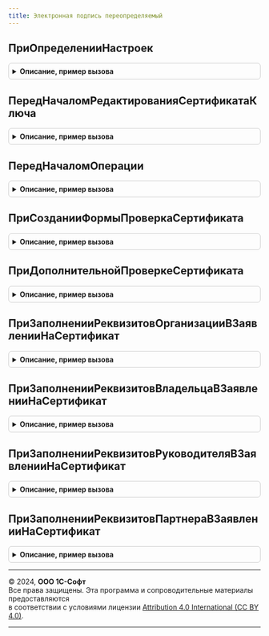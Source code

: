 ```yaml
---
title: Электронная подпись переопределяемый
---
```



## ПриОпределенииНастроек
<details style="margin: 1em 0; padding: 0.5em; border: 1px solid #ccc; border-radius: 6px;">

<summary style="font-weight: bold; cursor: pointer;">Описание, пример вызова</summary>

```bsl

// Переопределяет стандартное поведение подсистемы ЭлектроннаяПодпись.
//
// Параметры:
//  Настройки - Структура:
//   * ФизическоеЛицоИспользуется - Булево - по умолчанию Истина. Когда Истина, тогда реквизит физическое лицо
//         с типом см. ОпределяемыйТип.ФизическоеЛицо выводится в карточке сертификата и в заявлении на электронную подпись.
//
Процедура ПриОпределенииНастроек(Настройки) Экспорт
```

Пример вызова
```bsl
ЭлектроннаяПодписьПереопределяемый.ПриОпределенииНастроек(Настройки) 
```
</details>

## ПередНачаломРедактированияСертификатаКлюча
<details style="margin: 1em 0; padding: 0.5em; border: 1px solid #ccc; border-radius: 6px;">

<summary style="font-weight: bold; cursor: pointer;">Описание, пример вызова</summary>

```bsl

// Вызывается в форме элемента справочника СертификатыКлючейЭлектроннойПодписиИШифрования и в других местах,
// где создаются или обновляются сертификаты, например в форме ВыборСертификатаДляПодписанияИлиРасшифровки.
// Допускается вызов исключения, если требуется остановить действие и что-то сообщить пользователю -
// например, при попытке создать элемент - копию сертификата, доступ к которому ограничен.
//
// Параметры:
//  Ссылка     - СправочникСсылка.СертификатыКлючейЭлектроннойПодписиИШифрования - пустая для нового элемента.
//
//  Сертификат - СертификатКриптографии - сертификат, для которого создается или обновляется элемент справочника.
//
//  ПараметрыРеквизитов - ТаблицаЗначений:
//               * ИмяРеквизита       - Строка - имя реквизита, для которого можно уточнить параметры.
//               * ТолькоПросмотр     - Булево - если установить Истина, редактирование будет запрещено.
//               * ПроверкаЗаполнения - Булево - если установить Истина, заполнение будет проверяться.
//               * Видимость          - Булево - если установить Истина, реквизит станет невидимым.
//               * ЗначениеЗаполнения - Произвольный - начальное значение реквизита нового объекта.
//                                    - Неопределено - заполнение не требуется.
//
Процедура ПередНачаломРедактированияСертификатаКлюча(Ссылка, Сертификат, ПараметрыРеквизитов) Экспорт
```

Пример вызова
```bsl
ЭлектроннаяПодписьПереопределяемый.ПередНачаломРедактированияСертификатаКлюча(Ссылка, Сертификат, ПараметрыРеквизитов) 
```
</details>

## ПередНачаломОперации
<details style="margin: 1em 0; padding: 0.5em; border: 1px solid #ccc; border-radius: 6px;">

<summary style="font-weight: bold; cursor: pointer;">Описание, пример вызова</summary>

```bsl

// Вызывается при создании на сервере форм ПодписаниеДанных, РасшифровкаДанных.
// Используется для дополнительных действий, которые требуют серверного вызова, чтобы не
// вызывать сервер лишний раз.
//
// Параметры:
//  Операция          - Строка - строка Подписание или Расшифровка.
//
//  ВходныеПараметры  - Произвольный - значение свойства ПараметрыДополнительныхДействий
//                      параметра ОписаниеДанных методов Подписать, Расшифровать общего
//                      модуля ЭлектроннаяПодписьКлиент.
//
//  ВыходныеПараметры - Произвольный - произвольные возвращаемые данные, которые
//                      будут помещены в одноименную процедуру в общем модуле.
//                      ЭлектроннаяПодписьКлиентПереопределяемый после создания формы
//                      на сервере, но до ее открытия.
//
Процедура ПередНачаломОперации(Операция, ВходныеПараметры, ВыходныеПараметры) Экспорт
```

Пример вызова
```bsl
ЭлектроннаяПодписьПереопределяемый.ПередНачаломОперации(Операция, ВходныеПараметры, ВыходныеПараметры) 
```
</details>

## ПриСозданииФормыПроверкаСертификата
<details style="margin: 1em 0; padding: 0.5em; border: 1px solid #ccc; border-radius: 6px;">

<summary style="font-weight: bold; cursor: pointer;">Описание, пример вызова</summary>

```bsl

// Вызывается для расширения состава выполняемых проверок.
//
// Параметры:
//  Сертификат - СправочникСсылка.СертификатыКлючейЭлектроннойПодписиИШифрования - проверяемый сертификат.
//
//  ДополнительныеПроверки - ТаблицаЗначений:
//    * Имя           - Строка - имя дополнительной проверки, например, АвторизацияВТакском.
//    * Представление - Строка - пользовательское имя проверки, например, "Авторизация на сервере Такском".
//    * Подсказка     - Строка - подсказка, которая будет показана пользователю при нажатии на знак вопроса.
//
//  ПараметрыДополнительныхПроверок - Произвольный - значение одноименного параметра, указанное
//    в процедуре ПроверитьСертификатСправочника общего модуля ЭлектроннаяПодписьКлиент.
//
//  СтандартныеПроверки - Булево - если установить Ложь, тогда все стандартные проверки будут
//    пропущены и скрыты. Скрытые проверки не попадают в свойство Результат
//    процедуры ПроверитьСертификатСправочника общего модуля ЭлектроннаяПодписьКлиент, кроме того
//    параметр МенеджерКриптографии не будет определен в процедурах ПриДополнительнойПроверкеСертификата
//    общих модулей ЭлектроннаяПодписьПереопределяемый и ЭлектроннаяПодписьКлиентПереопределяемый.
//
//  ВводитьПароль - Булево - если установить Ложь, тогда ввод пароля для закрытой части ключа сертификата будет скрыт.
//    Не учитывается, если параметр СтандартныеПроверки не установлен в Ложь.
//
Процедура ПриСозданииФормыПроверкаСертификата(Сертификат, ДополнительныеПроверки, ПараметрыДополнительныхПроверок, СтандартныеПроверки, ВводитьПароль = Истина) Экспорт
```

Пример вызова
```bsl
ЭлектроннаяПодписьПереопределяемый.ПриСозданииФормыПроверкаСертификата(Сертификат, ДополнительныеПроверки, ПараметрыДополнительныхПроверок, СтандартныеПроверки, ВводитьПароль);
```
</details>

## ПриДополнительнойПроверкеСертификата
<details style="margin: 1em 0; padding: 0.5em; border: 1px solid #ccc; border-radius: 6px;">

<summary style="font-weight: bold; cursor: pointer;">Описание, пример вызова</summary>

```bsl

// Вызывается из формы ПроверкаСертификата, если при создании формы были добавлены дополнительные проверки.
//
// Параметры:
//  Параметры - Структура:
//   * Сертификат           - СправочникСсылка.СертификатыКлючейЭлектроннойПодписиИШифрования - проверяемый сертификат.
//   * Проверка             - Строка - имя проверки, добавленное в процедуре ПриСозданииФормыПроверкаСертификата
//                              общего модуля ЭлектроннаяПодписьПереопределяемый.
//   * МенеджерКриптографии - МенеджерКриптографии - подготовленный менеджер криптографии для
//                              выполнения проверки.
//                         - Неопределено - если стандартные проверки отключены в процедуре
//                              ПриСозданииФормыПроверкаСертификата общего модуля ЭлектроннаяПодписьПереопределяемый.
//   * ОписаниеОшибки       - Строка - возвращаемое значение. Описание ошибки, полученной при выполнении проверки.
//                              Это описание сможет увидеть пользователь при нажатии на картинку результата.
//   * ЭтоПредупреждение    - Булево - возвращаемое значение. Вид картинки Ошибка/Предупреждение,
//                            начальное значение - Ложь.
//   * Пароль               - Строка - пароль, введенный пользователем.
//                         - Неопределено - если свойство ВводитьПароль установлено в Ложь в процедуре
//                              ПриСозданииФормыПроверкаСертификата общего модуля ЭлектроннаяПодписьПереопределяемый.
//   * РезультатыПроверок   - Структура:
//      * Ключ     - Строка - имя дополнительной проверки, которая уже выполнена.
//      * Значение - Неопределено - дополнительная проверка не выполнялась (ОписаниеОшибки осталось Неопределено).
//                 - Булево - результат выполнения дополнительной проверки.
//
Процедура ПриДополнительнойПроверкеСертификата(Параметры) Экспорт
```

Пример вызова
```bsl
ЭлектроннаяПодписьПереопределяемый.ПриДополнительнойПроверкеСертификата(Параметры) 
```
</details>

## ПриЗаполненииРеквизитовОрганизацииВЗаявленииНаСертификат
<details style="margin: 1em 0; padding: 0.5em; border: 1px solid #ccc; border-radius: 6px;">

<summary style="font-weight: bold; cursor: pointer;">Описание, пример вызова</summary>

```bsl

// Устарела. Следует использовать ЗаявлениеНаСертификатПереопределяемый.ПриЗаполненииРеквизитовОрганизацииВЗаявленииНаСертификат.
//
Процедура ПриЗаполненииРеквизитовОрганизацииВЗаявленииНаСертификат(Параметры) Экспорт
```

Пример вызова
```bsl
ЭлектроннаяПодписьПереопределяемый.ПриЗаполненииРеквизитовОрганизацииВЗаявленииНаСертификат(Параметры) 
```
</details>

## ПриЗаполненииРеквизитовВладельцаВЗаявленииНаСертификат
<details style="margin: 1em 0; padding: 0.5em; border: 1px solid #ccc; border-radius: 6px;">

<summary style="font-weight: bold; cursor: pointer;">Описание, пример вызова</summary>

```bsl

// Устарела. Следует использовать ЗаявлениеНаСертификатПереопределяемый.ПриЗаполненииРеквизитовВладельцаВЗаявленииНаСертификат.
//
Процедура ПриЗаполненииРеквизитовВладельцаВЗаявленииНаСертификат(Параметры) Экспорт
```

Пример вызова
```bsl
ЭлектроннаяПодписьПереопределяемый.ПриЗаполненииРеквизитовВладельцаВЗаявленииНаСертификат(Параметры) 
```
</details>

## ПриЗаполненииРеквизитовРуководителяВЗаявленииНаСертификат
<details style="margin: 1em 0; padding: 0.5em; border: 1px solid #ccc; border-radius: 6px;">

<summary style="font-weight: bold; cursor: pointer;">Описание, пример вызова</summary>

```bsl

// Устарела. Следует использовать ЗаявлениеНаСертификатПереопределяемый.ПриЗаполненииРеквизитовРуководителяВЗаявленииНаСертификат.
//
Процедура ПриЗаполненииРеквизитовРуководителяВЗаявленииНаСертификат(Параметры) Экспорт
```

Пример вызова
```bsl
ЭлектроннаяПодписьПереопределяемый.ПриЗаполненииРеквизитовРуководителяВЗаявленииНаСертификат(Параметры) 
```
</details>

## ПриЗаполненииРеквизитовПартнераВЗаявленииНаСертификат
<details style="margin: 1em 0; padding: 0.5em; border: 1px solid #ccc; border-radius: 6px;">

<summary style="font-weight: bold; cursor: pointer;">Описание, пример вызова</summary>

```bsl

// Устарела. Следует использовать ЗаявлениеНаСертификатПереопределяемый.ПриЗаполненииРеквизитовПартнераВЗаявленииНаСертификат.
//
Процедура ПриЗаполненииРеквизитовПартнераВЗаявленииНаСертификат(Параметры) Экспорт
```

Пример вызова
```bsl
ЭлектроннаяПодписьПереопределяемый.ПриЗаполненииРеквизитовПартнераВЗаявленииНаСертификат(Параметры) 
```
</details>

---

© 2024, **ООО 1С-Софт**  
Все права защищены. Эта программа и сопроводительные материалы предоставляются  
в соответствии с условиями лицензии [Attribution 4.0 International (CC BY 4.0)](https://creativecommons.org/licenses/by/4.0/legalcode).

---
